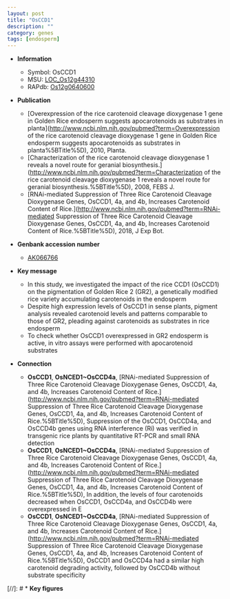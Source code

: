```yaml
---
layout: post
title: "OsCCD1"
description: ""
category: genes
tags: [endosperm]
---
```


* **Information**  
    + Symbol: OsCCD1  
    + MSU: [LOC_Os12g44310](http://rice.uga.edu/cgi-bin/ORF_infopage.cgi?orf=LOC_Os12g44310)  
    + RAPdb: [Os12g0640600](https://rapdb.dna.affrc.go.jp/locus/?name=Os12g0640600)  

* **Publication**  
    + [Overexpression of the rice carotenoid cleavage dioxygenase 1 gene in Golden Rice endosperm suggests apocarotenoids as substrates in planta](http://www.ncbi.nlm.nih.gov/pubmed?term=Overexpression of the rice carotenoid cleavage dioxygenase 1 gene in Golden Rice endosperm suggests apocarotenoids as substrates in planta%5BTitle%5D), 2010, Planta.
    + [Characterization of the rice carotenoid cleavage dioxygenase 1 reveals a novel route for geranial biosynthesis.](http://www.ncbi.nlm.nih.gov/pubmed?term=Characterization of the rice carotenoid cleavage dioxygenase 1 reveals a novel route for geranial biosynthesis.%5BTitle%5D), 2008, FEBS J.
    + [RNAi-mediated Suppression of Three Rice Carotenoid Cleavage Dioxygenase Genes, OsCCD1, 4a, and 4b, Increases Carotenoid Content of Rice.](http://www.ncbi.nlm.nih.gov/pubmed?term=RNAi-mediated Suppression of Three Rice Carotenoid Cleavage Dioxygenase Genes, OsCCD1, 4a, and 4b, Increases Carotenoid Content of Rice.%5BTitle%5D), 2018, J Exp Bot.

* **Genbank accession number**  
    + [AK066766](http://www.ncbi.nlm.nih.gov/nuccore/AK066766)

* **Key message**  
    + In this study, we investigated the impact of the rice CCD1 (OsCCD1) on the pigmentation of Golden Rice 2 (GR2), a genetically modified rice variety accumulating carotenoids in the endosperm
    + Despite high expression levels of OsCCD1 in sense plants, pigment analysis revealed carotenoid levels and patterns comparable to those of GR2, pleading against carotenoids as substrates in rice endosperm
    + To check whether OsCCD1 overexpressed in GR2 endosperm is active, in vitro assays were performed with apocarotenoid substrates

* **Connection**  
    + __OsCCD1__, __OsNCED1~OsCCD4a__, [RNAi-mediated Suppression of Three Rice Carotenoid Cleavage Dioxygenase Genes, OsCCD1, 4a, and 4b, Increases Carotenoid Content of Rice.](http://www.ncbi.nlm.nih.gov/pubmed?term=RNAi-mediated Suppression of Three Rice Carotenoid Cleavage Dioxygenase Genes, OsCCD1, 4a, and 4b, Increases Carotenoid Content of Rice.%5BTitle%5D),  Suppression of the OsCCD1, OsCCD4a, and OsCCD4b genes using RNA interference (Ri) was verified in transgenic rice plants by quantitative RT-PCR and small RNA detection
    + __OsCCD1__, __OsNCED1~OsCCD4a__, [RNAi-mediated Suppression of Three Rice Carotenoid Cleavage Dioxygenase Genes, OsCCD1, 4a, and 4b, Increases Carotenoid Content of Rice.](http://www.ncbi.nlm.nih.gov/pubmed?term=RNAi-mediated Suppression of Three Rice Carotenoid Cleavage Dioxygenase Genes, OsCCD1, 4a, and 4b, Increases Carotenoid Content of Rice.%5BTitle%5D),  In addition, the levels of four carotenoids decreased when OsCCD1, OsCCD4a, and OsCCD4b were overexpressed in E
    + __OsCCD1__, __OsNCED1~OsCCD4a__, [RNAi-mediated Suppression of Three Rice Carotenoid Cleavage Dioxygenase Genes, OsCCD1, 4a, and 4b, Increases Carotenoid Content of Rice.](http://www.ncbi.nlm.nih.gov/pubmed?term=RNAi-mediated Suppression of Three Rice Carotenoid Cleavage Dioxygenase Genes, OsCCD1, 4a, and 4b, Increases Carotenoid Content of Rice.%5BTitle%5D),  OsCCD1 and OsCCD4a had a similar high carotenoid degrading activity, followed by OsCCD4b without substrate specificity

[//]: # * **Key figures**  



